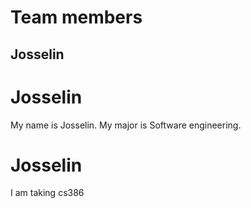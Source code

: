 # Team members

## Josselin

# Josselin

My name is Josselin. My major is Software engineering.

# Josselin

I am taking cs386